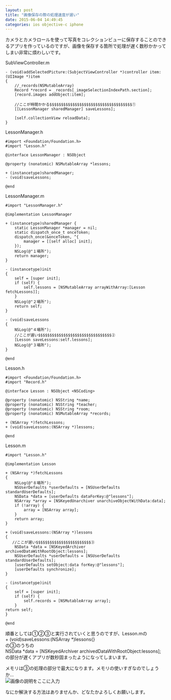 ```yaml
---
layout: post
title: "画像保存の際の処理速度が遅い"
date: 2015-06-04 14:49:45
categories: ios objective-c iphone
---
```

<p>カメラとカメラロールを使って写真をコレクションビューに保存することのできるアプリを作っているのですが、画像を保存する箇所で処理が遅く数秒かかってしまい非常に煩わしいです。</p>

<p>SubViewController.m</p>

<pre><code>- (void)addSelectedPicture:(SubjectViewController *)controller item:       (UIImage *)item
{
    //_records(NSMutableArray)
    Record *record = _records[_imageSelectionIndexPath.section];
    [record.images addObject:item];

    //ここが時間かかる$$$$$$$$$$$$$$$$$$$$$$$$$$$$$$$$$$$$①
    [[LessonManager sharedManager] saveLessons];

    [self.collectionView reloadData];
}
</code></pre>

<p>LessonManager.h</p>

<pre><code>#import &lt;Foundation/Foundation.h&gt;
#import "Lesson.h"

@interface LessonManager : NSObject

@property (nonatomic) NSMutableArray *lessons;

+ (instancetype)sharedManager;
- (void)saveLessons;

@end
</code></pre>

<p>LessonManager.m</p>

<pre><code>#import "LessonManager.h"

@implementation LessonManager

+ (instancetype)sharedManager {
    static LessonManager *manager = nil;
    static dispatch_once_t onceToken;
    dispatch_once(&amp;onceToken, ^{
        manager = [[self alloc] init];
    });
    NSLog(@"１場所");
    return manager;
}

- (instancetype)init
{
    self = [super init];
    if (self) {
        self.lessons = [NSMutableArray arrayWithArray:[Lesson     fetchLessons]];
    }
    NSLog(@"２場所");
    return self;
}

- (void)saveLessons
{
    NSLog(@"４場所");
    //ここが遅い$$$$$$$$$$$$$$$$$$$$$$$$$$$$$$$$②
    [Lesson saveLessons:self.lessons];
    NSLog(@"３場所");
}

@end
</code></pre>

<p>Lesson.h</p>

<pre><code>#import &lt;Foundation/Foundation.h&gt;
#import "Record.h"

@interface Lesson : NSObject &lt;NSCoding&gt;

@property (nonatomic) NSString *name;
@property (nonatomic) NSString *teacher;
@property (nonatomic) NSString *room;
@property (nonatomic) NSMutableArray *records;

+ (NSArray *)fetchLessons;
+ (void)saveLessons:(NSArray *)lessons;

@end
</code></pre>

<p>Lesson.m</p>

<pre><code>#import "Lesson.h"

@implementation Lesson

+ (NSArray *)fetchLessons
{
    NSLog(@"８場所");
    NSUserDefaults *userDefaults = [NSUserDefaults  standardUserDefaults];
    NSData *data = [userDefaults dataForKey:@"lessons"];
    NSArray *array = [NSKeyedUnarchiver unarchiveObjectWithData:data];
    if (!array) {
        array = [NSArray array];
    }
    return array;
}

+ (void)saveLessons:(NSArray *)lessons
{
   //ここが遅い$$$$$$$$$$$$$$$$$$$$$$$$③
    NSData *data = [NSKeyedArchiver archivedDataWithRootObject:lessons];
    NSUserDefaults *userDefaults = [NSUserDefaults  standardUserDefaults];
    [userDefaults setObject:data forKey:@"lessons"];
    [userDefaults synchronize];
}

- (instancetype)init
{
    self = [super init];
    if (self) {
        self.records = [NSMutableArray array];
    }
return self;
}

@end
</code></pre>

<p>順番としては①②③と実行されていくと思うのですが、Lesson.mの<br>
+ (void)saveLessons:(NSArray *)lessons{}<br>
の③のうちの<br>
NSData *data = [NSKeyedArchiver archivedDataWithRootObject:lessons];<br>
の部分が遅くアプリが数秒固まったようになってしまいます。</p>

<p>メモリは③の処理の部分で最大になります。メモリの使いすぎなのでしょうか...<br>
<img src="https://i.stack.imgur.com/Vhizd.png" alt="画像の説明をここに入力"></p>

<p>なにか解決する方法はありませんか、どなたかよろしくお願いします。</p>
